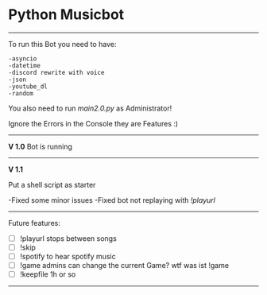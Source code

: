 # **Python Musicbot**

---

To run this Bot you need to have:
    
    -asyncio
    -datetime
    -discord rewrite with voice
    -json
    -youtube_dl
    -random

You also need to run *main2.0.py* as Administrator!

Ignore the Errors in the Console they are Features :)

---


**V 1.0**
Bot is running

---

**V 1.1**

Put a shell script as starter

-Fixed some minor issues
-Fixed bot not replaying with *!playurl*

---

Future features:

- [ ] !playurl stops between songs
- [ ] !skip
- [ ] !spotify to hear spotify music
- [ ] !game admins can change the current Game? wtf was ist !game
- [ ] !keepfile 1h or so

---

